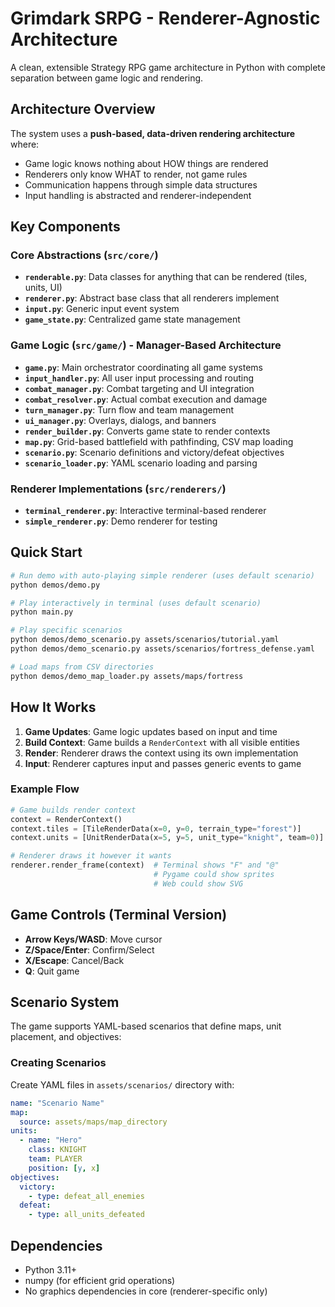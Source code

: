 # Grimdark SRPG - Renderer-Agnostic Architecture

A clean, extensible Strategy RPG game architecture in Python with complete separation between game logic and rendering.

## Architecture Overview

The system uses a **push-based, data-driven rendering architecture** where:
- Game logic knows nothing about HOW things are rendered
- Renderers only know WHAT to render, not game rules
- Communication happens through simple data structures
- Input handling is abstracted and renderer-independent

## Key Components

### Core Abstractions (`src/core/`)
- **`renderable.py`**: Data classes for anything that can be rendered (tiles, units, UI)
- **`renderer.py`**: Abstract base class that all renderers implement
- **`input.py`**: Generic input event system
- **`game_state.py`**: Centralized game state management

### Game Logic (`src/game/`) - Manager-Based Architecture
- **`game.py`**: Main orchestrator coordinating all game systems
- **`input_handler.py`**: All user input processing and routing
- **`combat_manager.py`**: Combat targeting and UI integration
- **`combat_resolver.py`**: Actual combat execution and damage
- **`turn_manager.py`**: Turn flow and team management
- **`ui_manager.py`**: Overlays, dialogs, and banners
- **`render_builder.py`**: Converts game state to render contexts
- **`map.py`**: Grid-based battlefield with pathfinding, CSV map loading
- **`scenario.py`**: Scenario definitions and victory/defeat objectives
- **`scenario_loader.py`**: YAML scenario loading and parsing

### Renderer Implementations (`src/renderers/`)
- **`terminal_renderer.py`**: Interactive terminal-based renderer
- **`simple_renderer.py`**: Demo renderer for testing

## Quick Start

```bash
# Run demo with auto-playing simple renderer (uses default scenario)
python demos/demo.py

# Play interactively in terminal (uses default scenario)
python main.py

# Play specific scenarios
python demos/demo_scenario.py assets/scenarios/tutorial.yaml
python demos/demo_scenario.py assets/scenarios/fortress_defense.yaml

# Load maps from CSV directories
python demos/demo_map_loader.py assets/maps/fortress
```

## How It Works

1. **Game Updates**: Game logic updates based on input and time
2. **Build Context**: Game builds a `RenderContext` with all visible entities
3. **Render**: Renderer draws the context using its own implementation
4. **Input**: Renderer captures input and passes generic events to game

### Example Flow
```python
# Game builds render context
context = RenderContext()
context.tiles = [TileRenderData(x=0, y=0, terrain_type="forest")]
context.units = [UnitRenderData(x=5, y=5, unit_type="knight", team=0)]

# Renderer draws it however it wants
renderer.render_frame(context)  # Terminal shows "F" and "@"
                                # Pygame could show sprites
                                # Web could show SVG
```

## Game Controls (Terminal Version)

- **Arrow Keys/WASD**: Move cursor
- **Z/Space/Enter**: Confirm/Select
- **X/Escape**: Cancel/Back
- **Q**: Quit game

## Scenario System

The game supports YAML-based scenarios that define maps, unit placement, and objectives:

### Creating Scenarios
Create YAML files in `assets/scenarios/` directory with:
```yaml
name: "Scenario Name"
map:
  source: assets/maps/map_directory
units:
  - name: "Hero"
    class: KNIGHT
    team: PLAYER
    position: [y, x]
objectives:
  victory:
    - type: defeat_all_enemies
  defeat:
    - type: all_units_defeated
```

## Dependencies

- Python 3.11+
- numpy (for efficient grid operations)
- No graphics dependencies in core (renderer-specific only)
